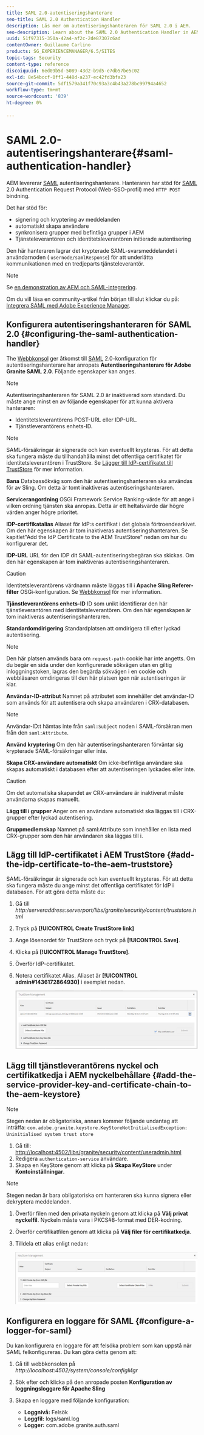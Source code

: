 ```yaml
---
title: SAML 2.0-autentiseringshanterare
seo-title: SAML 2.0 Authentication Handler
description: Läs mer om autentiseringshanteraren för SAML 2.0 i AEM.
seo-description: Learn about the SAML 2.0 Authentication Handler in AEM.
uuid: 51f97315-350a-42a4-af2c-2de87307c6ad
contentOwner: Guillaume Carlino
products: SG_EXPERIENCEMANAGER/6.5/SITES
topic-tags: Security
content-type: reference
discoiquuid: 6ed09b5d-5089-43d2-b9d5-e7db57be5c02
exl-id: 8e54bccf-0ff1-448d-a237-ec42fd3bfa23
source-git-commit: 5df1579a341f70c93a3c4b43a278bc99794a4652
workflow-type: tm+mt
source-wordcount: '839'
ht-degree: 0%

---
```


# SAML 2.0-autentiseringshanterare{#saml-authentication-handler}

AEM levererar [SAML](https://saml.xml.org/saml-specifications) autentiseringshanterare. Hanteraren har stöd för [SAML](https://saml.xml.org/saml-specifications) 2.0 Authentication Request Protocol (Web-SSO-profil) med `HTTP POST` bindning.

Det har stöd för:

* signering och kryptering av meddelanden
* automatiskt skapa användare
* synkronisera grupper med befintliga grupper i AEM
* Tjänsteleverantören och identitetsleverantören initierade autentisering

Den här hanteraren lagrar det krypterade SAML-svarsmeddelandet i användarnoden ( `usernode/samlResponse`) för att underlätta kommunikationen med en tredjeparts tjänsteleverantör.

>[!NOTE]
>
>Se [en demonstration av AEM och SAML-integrering](https://experienceleague.adobe.com/docs/experience-cloud-kcs/kbarticles/KA-17481.html).
>
>Om du vill läsa en community-artikel från början till slut klickar du på: [Integrera SAML med Adobe Experience Manager](https://helpx.adobe.com/experience-manager/using/aem63_saml.html).

## Konfigurera autentiseringshanteraren för SAML 2.0 {#configuring-the-saml-authentication-handler}

The [Webbkonsol](/help/sites-deploying/configuring-osgi.md) ger åtkomst till [SAML](https://saml.xml.org/saml-specifications) 2.0-konfiguration för autentiseringshanterare har anropats **Autentiseringshanterare för Adobe Granite SAML 2.0**. Följande egenskaper kan anges.

>[!NOTE]
>
>Autentiseringshanteraren för SAML 2.0 är inaktiverad som standard. Du måste ange minst en av följande egenskaper för att kunna aktivera hanteraren:
>
>* Identitetsleverantörens POST-URL eller IDP-URL.
>* Tjänstleverantörens enhets-ID.
>


>[!NOTE]
>
>SAML-försäkringar är signerade och kan eventuellt krypteras. För att detta ska fungera måste du tillhandahålla minst det offentliga certifikatet för identitetsleverantören i TrustStore. Se [Lägger till IdP-certifikatet till TrustStore](/help/sites-administering/saml-2-0-authenticationhandler.md#add-the-idp-certificate-to-the-aem-truststore) för mer information.

**Bana** Databassökväg som den här autentiseringshanteraren ska användas för av Sling. Om detta är tomt inaktiveras autentiseringshanteraren.

**Servicerangordning** OSGi Framework Service Ranking-värde för att ange i vilken ordning tjänsten ska anropas. Detta är ett heltalsvärde där högre värden anger högre prioritet.

**IDP-certifikatalias** Aliaset för IdP:s certifikat i det globala förtroendearkivet. Om den här egenskapen är tom inaktiveras autentiseringshanteraren. Se kapitlet&quot;Add the IdP Certificate to the AEM TrustStore&quot; nedan om hur du konfigurerar det.

**IDP-URL** URL för den IDP dit SAML-autentiseringsbegäran ska skickas. Om den här egenskapen är tom inaktiveras autentiseringshanteraren.

>[!CAUTION]
>
>Identitetsleverantörens värdnamn måste läggas till i **Apache Sling Referer-filter** OSGi-konfiguration. Se [Webbkonsol](/help/sites-deploying/configuring-osgi.md) för mer information.

**Tjänstleverantörens enhets-ID** ID som unikt identifierar den här tjänstleverantören med identitetsleverantören. Om den här egenskapen är tom inaktiveras autentiseringshanteraren.

**Standardomdirigering** Standardplatsen att omdirigera till efter lyckad autentisering.

>[!NOTE]
>
>Den här platsen används bara om `request-path` cookie har inte angetts. Om du begär en sida under den konfigurerade sökvägen utan en giltig inloggningstoken, lagras den begärda sökvägen i en cookie
>och webbläsaren omdirigeras till den här platsen igen när autentiseringen är klar.

**Användar-ID-attribut** Namnet på attributet som innehåller det användar-ID som används för att autentisera och skapa användaren i CRX-databasen.

>[!NOTE]
>
>Användar-ID:t hämtas inte från `saml:Subject` noden i SAML-försäkran men från den `saml:Attribute`.

**Använd kryptering** Om den här autentiseringshanteraren förväntar sig krypterade SAML-försäkringar eller inte.

**Skapa CRX-användare automatiskt** Om icke-befintliga användare ska skapas automatiskt i databasen efter att autentiseringen lyckades eller inte.

>[!CAUTION]
>
>Om det automatiska skapandet av CRX-användare är inaktiverat måste användarna skapas manuellt.

**Lägg till i grupper** Anger om en användare automatiskt ska läggas till i CRX-grupper efter lyckad autentisering.

**Gruppmedlemskap** Namnet på saml:Attribute som innehåller en lista med CRX-grupper som den här användaren ska läggas till i.

## Lägg till IdP-certifikatet i AEM TrustStore {#add-the-idp-certificate-to-the-aem-truststore}

SAML-försäkringar är signerade och kan eventuellt krypteras. För att detta ska fungera måste du ange minst det offentliga certifikatet för IdP i databasen. För att göra detta måste du:

1. Gå till *http:/serveraddress:serverport/libs/granite/security/content/truststore.html*
1. Tryck på **[!UICONTROL Create TrustStore link]**
1. Ange lösenordet för TrustStore och tryck på **[!UICONTROL Save]**.
1. Klicka på **[!UICONTROL Manage TrustStore]**.
1. Överför IdP-certifikatet.
1. Notera certifikatet Alias. Aliaset är **[!UICONTROL admin#1436172864930]** i exemplet nedan.

   ![chlimage_1-372](assets/chlimage_1-372.png)

## Lägg till tjänstleverantörens nyckel och certifikatkedja i AEM nyckelbehållare {#add-the-service-provider-key-and-certificate-chain-to-the-aem-keystore}

>[!NOTE]
>
>Stegen nedan är obligatoriska, annars kommer följande undantag att inträffa: `com.adobe.granite.keystore.KeyStoreNotInitialisedException: Uninitialised system trust store`

1. Gå till: [http://localhost:4502/libs/granite/security/content/useradmin.html](http://localhost:4502/libs/granite/security/content/useradmin.html)
1. Redigera `authentication-service` användare.
1. Skapa en KeyStore genom att klicka på **Skapa KeyStore** under **Kontoinställningar**.

>[!NOTE]
>
>Stegen nedan är bara obligatoriska om hanteraren ska kunna signera eller dekryptera meddelanden.

1. Överför filen med den privata nyckeln genom att klicka på **Välj privat nyckelfil**. Nyckeln måste vara i PKCS#8-format med DER-kodning.
1. Överför certifikatfilen genom att klicka på **Välj filer för certifikatkedja**.
1. Tilldela ett alias enligt nedan:

   ![chlimage_1-373](assets/chlimage_1-373.png)

## Konfigurera en loggare för SAML {#configure-a-logger-for-saml}

Du kan konfigurera en loggare för att felsöka problem som kan uppstå när SAML felkonfigureras. Du kan göra detta genom att:

1. Gå till webbkonsolen på *http://localhost:4502/system/console/configMgr*
1. Sök efter och klicka på den anropade posten **Konfiguration av loggningsloggare för Apache Sling**
1. Skapa en loggare med följande konfiguration:

   * **Loggnivå:** Felsök
   * **Loggfil:** logs/saml.log
   * **Logger:** com.adobe.granite.auth.saml
